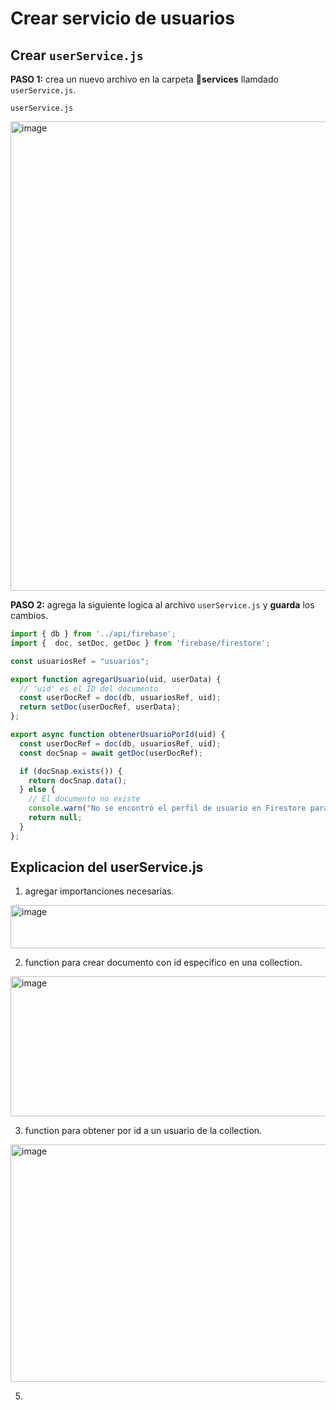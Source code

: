 # Crear servicio de usuarios

## Crear `userService.js`

**PASO 1:** crea un nuevo archivo en la carpeta **📁services** llamdado `userService.js`.

```code
userService.js
```

<img width="1511" height="751" alt="image" src="https://github.com/user-attachments/assets/16914c62-d711-422e-8fd9-2e24361c3595" />

**PASO 2:** agrega la siguiente logica al archivo `userService.js` y **guarda** los cambios.

```js
import { db } from '../api/firebase';
import {  doc, setDoc, getDoc } from 'firebase/firestore';

const usuariosRef = "usuarios";

export function agregarUsuario(uid, userData) {
  // 'uid' es el ID del documento
  const userDocRef = doc(db, usuariosRef, uid);
  return setDoc(userDocRef, userData);
};

export async function obtenerUsuarioPorId(uid) {
  const userDocRef = doc(db, usuariosRef, uid);
  const docSnap = await getDoc(userDocRef);

  if (docSnap.exists()) {
    return docSnap.data();
  } else {
    // El documento no existe
    console.warn("No se encontró el perfil de usuario en Firestore para el UID:", uid);
    return null;
  }
};
```

## Explicacion del userService.js

1. agregar importanciones necesarias.
<img width="816" height="69" alt="image" src="https://github.com/user-attachments/assets/e4ccb13e-39f2-4ab0-957d-253df424847a" />

2. function para crear documento con id especifico en una collection.
<img width="1106" height="224" alt="image" src="https://github.com/user-attachments/assets/2e394616-dc12-4a92-9dfa-e86888d6a15a" />

3. function para obtener por id a un usuario de la collection.
<img width="1187" height="380" alt="image" src="https://github.com/user-attachments/assets/3fd213d9-8f68-49dc-ab8a-bd4b7228a2f1" />

5. 
